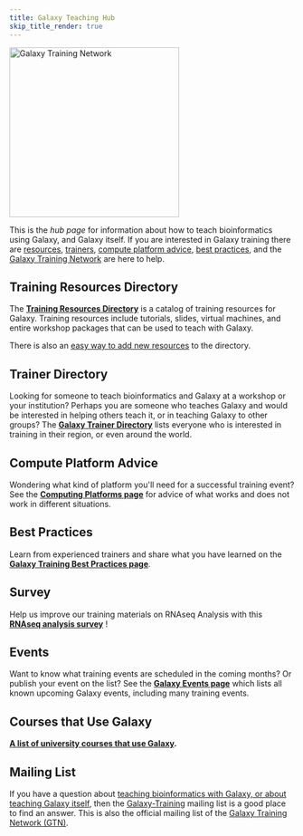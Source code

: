 ```yaml
---
title: Galaxy Teaching Hub
skip_title_render: true
---
```

<div class='center'><a href='/src/teach/index.md'><img src="/src/images/galaxy-logos/GTNLogo300.png" alt="Galaxy Training Network" width="300" /></a></div>

This is the *hub page* for information about how to teach bioinformatics using
Galaxy, and Galaxy itself.  If you are interested in Galaxy training there are
[resources](/src/teach/resources/index.md),
[trainers](/src/teach/trainers/index.md), [compute platform
advice](/src/teach/computing-platforms/index.md), [best
practices](/src/teach/best-practices/index.md), and the [Galaxy Training
Network](/src/teach/gtn/index.md) are here to help.

## Training Resources Directory

The **[Training Resources Directory](/src/teach/resources/index.md)** is a
catalog of training resources for Galaxy.  Training resources include
tutorials, slides, virtual machines, and entire workshop packages that can be
used to teach with Galaxy.

There is also an [easy way to add new
resources](/src/teach/resources/index.md#add-a-training-resource) to the
directory.

## Trainer Directory

Looking for someone to teach bioinformatics and Galaxy at a workshop or your
institution?  Perhaps you are someone who teaches Galaxy and would be
interested in helping others teach it, or in teaching Galaxy to other groups?
The **[Galaxy Trainer Directory](/src/teach/trainers/index.md)** lists everyone
who is interested in training in their region, or even around the world.  

## Compute Platform Advice

Wondering what kind of platform you'll need for a successful training event?
See the **[Computing Platforms page](/src/teach/computing-platforms/index.md)**
for advice of what works and does not work in different situations.

## Best Practices

Learn from experienced trainers and share what you have learned on the
**[Galaxy Training Best Practices page](/src/teach/best-practices/index.md)**.  

## Survey

Help us improve our training materials on RNAseq Analysis with this 
**[RNAseq analysis survey](/src/teach/survey/index.md)** !

## Events

Want to know what training events are scheduled in the coming months?  Or
publish your event on the list?  See the **[Galaxy Events
page](/src/events/index.md)** which lists all known upcoming Galaxy events,
including many training events.

## Courses that Use Galaxy

**[A list of university courses that use
Galaxy](/src/university-courses/index.md).**

## Mailing List

If you have a question about [teaching bioinformatics with Galaxy, or about
teaching Galaxy itself](/src/teach/index.md), then the
[Galaxy-Training](http://galaxy-training-mailing-list-archive.35427.n7.nabble.com/)
mailing list is a good place to find an answer.  This is also the official
mailing list of the [Galaxy Training Network (GTN)](/src/teach/gtn/index.md).

